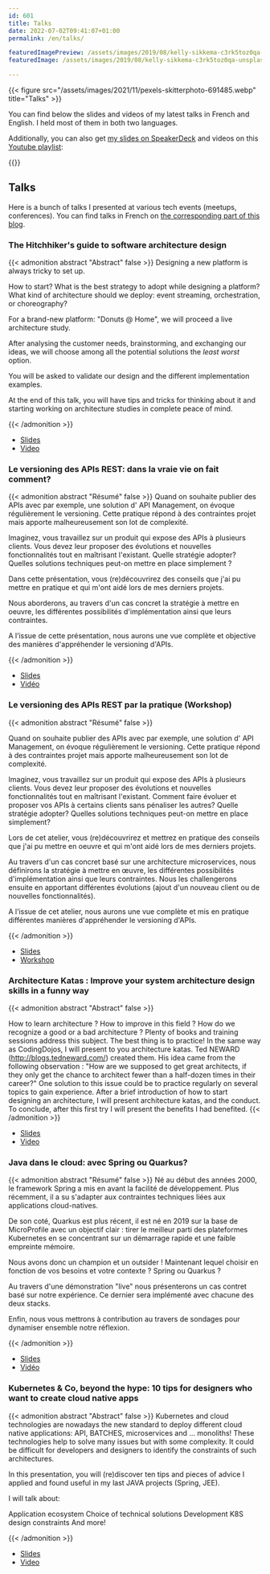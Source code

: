 ```yaml
---
id: 601
title: Talks
date: 2022-07-02T09:41:07+01:00
permalink: /en/talks/

featuredImagePreview: /assets/images/2019/08/kelly-sikkema-c3rk5toz0qa-unsplash.jpg
featuredImage: /assets/images/2019/08/kelly-sikkema-c3rk5toz0qa-unsplash.jpg

---
```


{{< figure src="/assets/images/2021/11/pexels-skitterphoto-691485.webp" title="Talks" >}}

You can find below the slides and videos of my latest talks in French and English.
I held most of them in both two languages.

Additionally, you can also get [my slides on SpeakerDeck](https://speakerdeck.com/alexandretouret) and videos on this [Youtube playlist](https://www.youtube.com/watch?v=DKfR5AVD_AM&list=PL_s9loQqLrqrKakCB6LbOoxn2PrwCntQt):

{{<youtubepl id="PL_s9loQqLrqrKakCB6LbOoxn2PrwCntQt">}}

## Talks

Here is a bunch of talks I presented at various tech events (meetups, conferences).
You can find talks in French on [the corresponding part of this blog](/talks).

### The Hitchhiker's guide to software architecture design

{{< admonition abstract "Abstract" false >}}
Designing a new platform is always tricky to set up.

How to start? What is the best strategy to adopt while designing a platform? What kind of architecture should we deploy: event streaming, orchestration, or choreography?

For a brand-new platform: "Donuts @ Home", we will proceed a live architecture study.

After analysing the customer needs, brainstorming, and exchanging our ideas, we will choose among all the potential solutions the *least worst* option.

You will be asked to validate our design and the different implementation examples.

At the end of this talk, you will have tips and tricks for thinking about it and starting working on architecture studies in complete peace of mind.

{{< /admonition >}}

* [Slides](https://speakerdeck.com/alexandretouret/vdb23-the-hitchhikers-guide-to-software-architecture-design)
* [Video](https://youtu.be/vxwqD3KwdEY?si=n7L4p0USvdADFuct)


### Le versioning des APIs REST: dans la vraie vie on fait comment?

{{< admonition abstract "Résumé" false >}}
Quand on souhaite publier des APIs avec par exemple, une solution d' API Management, on évoque régulièrement le versioning. Cette pratique répond à des contraintes projet mais apporte malheureusement son lot de complexité.

Imaginez, vous travaillez sur un produit qui expose des APIs à plusieurs clients. Vous devez leur proposer des évolutions et nouvelles fonctionnalités tout en maîtrisant l'existant.
Quelle stratégie adopter? Quelles solutions techniques peut-on mettre en place simplement ?

Dans cette présentation, vous (re)découvrirez des conseils que j'ai pu mettre en pratique et qui m'ont aidé lors de mes derniers projets.

Nous aborderons, au travers d'un cas concret la stratégie à mettre en oeuvre, les différentes possibilités d'implémentation ainsi que leurs contraintes.

A l’issue de cette présentation, nous aurons une vue complète et objective des manières d'appréhender le versioning d'APIs.

{{< /admonition >}}

* [Slides](https://speakerdeck.com/alexandretouret/dfl23-le-versioning-des-apis-rest-dans-la-vraie-vie-on-fait-comment)
* [Vidéo](https://www.youtube.com/watch?v=m8DbVbMDe2w)

### Le versioning des APIs REST par la pratique (Workshop)

{{< admonition abstract "Résumé" false >}}

Quand on souhaite publier des APIs avec par exemple, une solution d' API Management, on évoque régulièrement le versioning. Cette pratique répond à des contraintes projet mais apporte malheureusement son lot de complexité.

Imaginez, vous travaillez sur un produit qui expose des APIs à plusieurs clients. Vous devez leur proposer des évolutions et nouvelles fonctionnalités tout en maîtrisant l'existant.
Comment faire évoluer et proposer vos APIs à certains clients sans pénaliser les autres? Quelle stratégie adopter? Quelles solutions techniques peut-on mettre en place simplement?

Lors de cet atelier, vous (re)découvrirez et mettrez en pratique des conseils que j'ai pu mettre en oeuvre et qui m'ont aidé lors de mes derniers projets.

Au travers d'un cas concret basé sur une architecture microservices, nous définirons la stratégie à mettre en œuvre, les différentes possibilités d'implémentation ainsi que leurs contraintes.
Nous les challengerons ensuite en apportant différentes évolutions (ajout d'un nouveau client ou de nouvelles fonctionnalités).

A l’issue de cet atelier, nous aurons une vue complète et mis en pratique différentes manières d'appréhender le versioning d'APIs.

{{< /admonition >}}

* [Slides](https://speakerdeck.com/alexandretouret/le-versioning-des-apis-rest-par-la-pratique)
* [Workshop](https://github.com/alexandre-touret/rest-apis-versionning-workshop)


### Architecture Katas : Improve your system architecture design skills in a funny way
{{< admonition abstract "Abstract" false >}}

How to learn architecture ? How to improve in this field ? How do we recognize a good or a bad architecture ?
Plenty of books and training sessions address this subject. The best thing is to practice!
In the same way as CodingDojos, I will present to you architecture katas. 
Ted NEWARD (http://blogs.tedneward.com/) created them. His idea came from the following observation :
"How are we supposed to get great architects, if they only get the chance to architect fewer than a half-dozen times in their career?"
One solution to this issue could be to practice regularly on several topics to gain experience.
After a brief introduction of how to start designing an architecture, I will present architecture katas, and the conduct.
To conclude, after this first try I will present the benefits I had benefited.
{{< /admonition >}}

* [Slides](https://speakerdeck.com/alexandretouret/architecture-katas-improve-your-system-architecture-design-skills-in-a-fun-way)
* [Video](https://youtu.be/xLhb3mvweDI)

### Java dans le cloud: avec Spring ou Quarkus?

{{< admonition abstract "Résumé" false >}}
Né au début des années 2000, le framework Spring a mis en avant la facilité de développement. Plus récemment, il a su s'adapter aux contraintes techniques liées aux applications cloud-natives.

De son coté, Quarkus est plus récent, il est né en 2019 sur la base de MicroProfile avec un objectif clair : tirer le meilleur parti des plateformes Kubernetes en se concentrant sur un démarrage rapide et une faible empreinte mémoire.

Nous avons donc un champion et un outsider !
Maintenant lequel choisir en fonction de vos besoins et votre contexte ? Spring ou Quarkus ?

Au travers d'une démonstration "live" nous présenterons un cas contret basé sur notre expérience.
Ce dernier sera implémenté avec chacune des deux stacks.

Enfin, nous vous mettrons à contribution au travers de sondages pour dynamiser ensemble notre réflexion.

{{< /admonition >}}

* [Slides](https://speakerdeck.com/alexandretouret/cloud-nord-22-java-dans-le-cloud-avec-spring-ou-quarkus)
* [Vidéo](https://www.youtube.com/watch?v=bfWnMi0Ni4o&list=PL_s9loQqLrqrKakCB6LbOoxn2PrwCntQt&index=10)


### Kubernetes & Co, beyond the hype: 10 tips for designers who want to create cloud native apps

{{< admonition abstract "Abstract" false >}}
Kubernetes and cloud technologies are nowadays the new standard to deploy different cloud native applications: API, BATCHES, microservices and ... monoliths!
These technologies help to solve many issues but with some complexity.
It could be difficult for developers and designers to identify the constraints of such architectures.

In this presentation, you will (re)discover ten tips and pieces of advice I applied and found useful in my last JAVA projects (Spring, JEE).

I will talk about:

Application ecosystem
Choice of technical solutions
Development
K8S design constraints
And more!

{{< /admonition >}}

* [Slides](https://speakerdeck.com/alexandretouret/devoxx-uk-2021-kubernetes-and-co-beyond-the-hype-10-tips-for-designers-who-want-to-create-cloud-native-apps-88ed1954-a757-48ca-adb8-ab7043dc102b)
* [Video](https://youtu.be/SPiOLxFf5Os)
